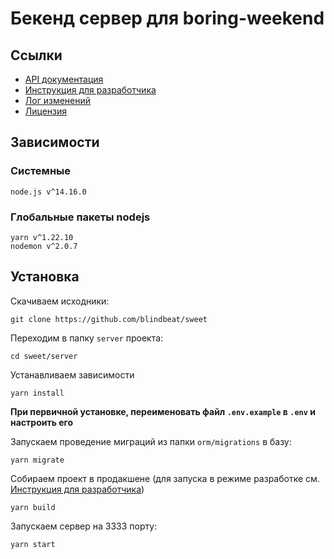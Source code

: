 # Бекенд сервер для boring-weekend

## Ссылки

- [API документация](./docs/API.md)
- [Инструкция для разработчика](./docs/CONTRIBUTING.md)
- [Лог изменений](./docs/CHANGELOG.md)
- [Лицензия](./LICENSE)

## Зависимости

### Системные

```
node.js v^14.16.0
```

### Глобальные пакеты nodejs

```
yarn v^1.22.10
nodemon v^2.0.7
```

## Установка

Скачиваем исходники:

```
git clone https://github.com/blindbeat/sweet
```

Переходим в папку `server` проекта:

```
cd sweet/server
```

Устанавливаем зависимости

```
yarn install
```

**При первичной установке, переименовать файл `.env.example` в `.env` и настроить его**

Запускаем проведение миграций из папки `orm/migrations` в базу:

```
yarn migrate
```

Собираем проект в продакшене (для запуска в режиме разработке см. [Инструкция для разработчика](./docs/CONTRIBUTING.md#сборка-и-запуск))

```
yarn build
```

Запускаем сервер на 3333 порту:

```
yarn start
```
